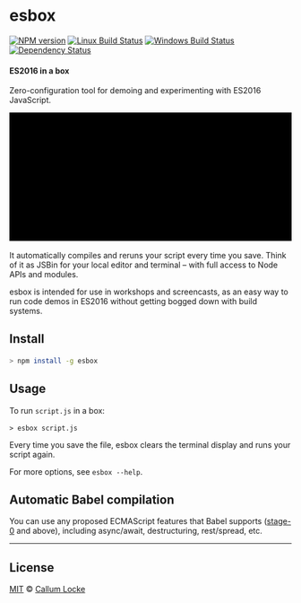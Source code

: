 # esbox

[![NPM version][npm-image]][npm-url] [![Linux Build Status][travis-image]][travis-url] [![Windows Build Status][appveyor-image]][appveyor-url] [![Dependency Status][depstat-image]][depstat-url]

#### ES2016 in a box

Zero-configuration tool for demoing and experimenting with ES2016 JavaScript.

![demo-gif]

It automatically compiles and reruns your script every time you save. Think  of it as JSBin for your local editor and terminal – with full access to Node APIs and modules.

esbox is intended for use in workshops and screencasts, as an easy way to run code demos in ES2016 without getting bogged down with build systems.

## Install

```sh
> npm install -g esbox
```

## Usage

To run `script.js` in a box:

```ssh
> esbox script.js
```

Every time you save the file, esbox clears the terminal display and runs your script again.

For more options, see `esbox --help`.

## Automatic Babel compilation

You can use any proposed ECMAScript features that Babel supports ([stage-0](http://babeljs.io/docs/plugins/preset-stage-0/) and above), including async/await, destructuring, rest/spread, etc.

---

## License

[MIT](./LICENSE) © [Callum Locke](https://twitter.com/callumlocke)

[demo-gif]: demo.gif

[npm-url]: https://npmjs.org/package/esbox
[npm-image]: https://img.shields.io/npm/v/esbox.svg?style=flat-square

[travis-url]: https://travis-ci.org/callumlocke/esbox
[travis-image]: https://img.shields.io/travis/callumlocke/esbox.svg?style=flat-square&label=Linux

[appveyor-url]: https://ci.appveyor.com/project/callumlocke/esbox
[appveyor-image]: https://img.shields.io/appveyor/ci/callumlocke/esbox/master.svg?style=flat-square&label=Windows

[depstat-url]: https://david-dm.org/callumlocke/esbox
[depstat-image]: https://img.shields.io/david/callumlocke/esbox.svg?style=flat-square
